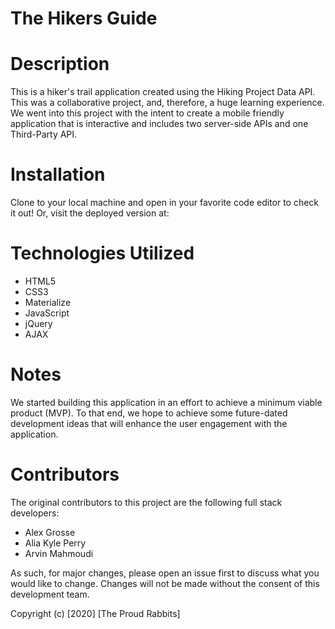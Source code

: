 # The Hikers Guide

# Description
This is a hiker's trail application created using the Hiking Project Data API. This was a collaborative project, and, therefore, a huge learning experience. We went into this project with the intent to create a mobile friendly application that is interactive and includes two server-side APIs and one Third-Party API.  

# Installation
Clone to your local machine and open in your favorite code editor to check it out! Or, visit the deployed version at: 

# Technologies Utilized
  * HTML5
  * CSS3
  * Materialize
  * JavaScript
  * jQuery
  * AJAX

# Notes
We started building this application in an effort to achieve a minimum viable product (MVP). To that end, we hope to achieve some future-dated development ideas that will enhance the user engagement with the application.

# Contributors

The original contributors to this project are the following full stack developers:

  * Alex Grosse
  * Alia Kyle Perry
  * Arvin Mahmoudi

As such, for major changes, please open an issue first to discuss what you would like to change. Changes will not be made     without the consent of this development team.

Copyright (c) [2020] [The Proud Rabbits]
